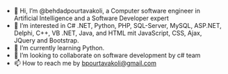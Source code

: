 - 👋 Hi, I’m @behdadpourtavakoli, a Computer software engineer in Artificial Intelligence and a Software Developer expert
- 👀 I’m interested in C# .NET, Python, PHP, SQL-Server, MySQL, ASP.NET, Delphi, C++, VB .NET, Java, and HTML mit JavaScript, CSS, Ajax, JQuery and Bootstrap.
- 🌱 I’m currently learning Python.
- 💞️ I’m looking to collaborate on software development by c# team
- 📫 How to reach me by bpourtavakoli@gmail.com

<!---
behdadpourtavakoli/behdadpourtavakoli is a ✨ special ✨ repository because its `README.md` (this file) appears on your GitHub profile.
You can click the Preview link to take a look at your changes.
--->
